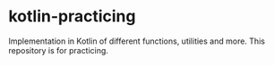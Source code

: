 # kotlin-practicing
Implementation in Kotlin of different functions, utilities and more. This repository is for practicing.

